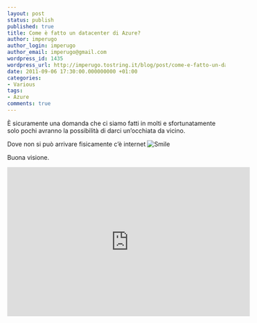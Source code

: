 ```yaml
---
layout: post
status: publish
published: true
title: Come è fatto un datacenter di Azure?
author: imperugo
author_login: imperugo
author_email: imperugo@gmail.com
wordpress_id: 1435
wordpress_url: http://imperugo.tostring.it/blog/post/come-e-fatto-un-datacenter-di-azure/
date: 2011-09-06 17:30:00.000000000 +01:00
categories:
- Various
tags:
- Azure
comments: true
---
```

<p>È sicuramente una domanda che ci siamo fatti in molti e sfortunatamente solo pochi avranno la possibilità di darci un’occhiata da vicino. </p>  <p> Dove non si può arrivare fisicamente c’è internet <img style="border-bottom-style: none; border-left-style: none; border-top-style: none; border-right-style: none" class="wlEmoticon wlEmoticon-smile" alt="Smile" src="http://www.tostring.it/UserFiles/imperugo/wlEmoticon-smile_2_10.png" /></p>  <p>Buona visione.</p>  <p><iframe height="345" src="http://www.youtube.com/embed/hOxA1l1pQIw" frameborder="0" width="560" allowfullscreen="allowfullscreen"></iframe></p>
